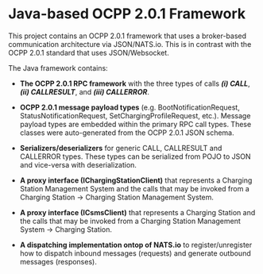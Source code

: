 # Java-based OCPP 2.0.1 Framework
This project contains an OCPP 2.0.1 framework that uses a broker-based communication architecture via JSON/NATS.io. This is in contrast with the OCPP 2.0.1 standard that uses JSON/Websocket.

The Java framework contains:

* **The OCPP 2.0.1 RPC framework** with the three types of calls ***(i) CALL***, ***(ii) CALLRESULT***, and ***(iii) CALLERROR***.

* **OCPP 2.0.1 message payload types** (e.g. BootNotificationRequest, StatusNotificationRequest, SetChargingProfileRequest, etc.). Message payload types are embedded within the primary RPC call types. These classes were auto-generated from the OCPP 2.0.1 JSON schema.

* **Serializers/deserializers** for generic CALL, CALLRESULT and CALLERROR types. These types can be serialized from POJO to JSON and vice-versa with deserialization.

* **A proxy interface (IChargingStationClient)** that represents a Charging Station Management System and the calls that may be invoked from a Charging Station -> Charging Station Management System.

* **A proxy interface (ICsmsClient)** that represents a Charging Station and the calls that may be invoked from a Charging Station Management System -> Charging Station.

* **A dispatching implementation ontop of NATS.io** to register/unregister how to dispatch inbound messages (requests) and generate outbound messages (responses).